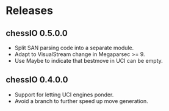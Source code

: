 # Releases

## chessIO 0.5.0.0

- Split SAN parsing code into a separate module.
- Adapt to VisualStream change in Megaparsec >= 9.
- Use Maybe to indicate that bestmove in UCI can be empty.

## chessIO 0.4.0.0

- Support for letting UCI engines ponder.
- Avoid a branch to further speed up move generation.

